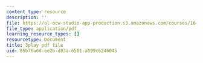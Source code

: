 ```yaml
---
content_type: resource
description: ''
file: https://ol-ocw-studio-app-production.s3.amazonaws.com/courses/16-06-principles-of-automatic-control-fall-2012/85b76a6dee2bd83a6501a899c6246045_OCMbmPx6fYM.pdf
file_type: application/pdf
learning_resource_types: []
resourcetype: Document
title: 3play pdf file
uid: 85b76a6d-ee2b-d83a-6501-a899c6246045
---
```


